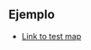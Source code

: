 
## Ejemplo

 - [Link to test map](https://automating-gis-processes.github.io/exercise-5-HTenkanen/test_map.html)
